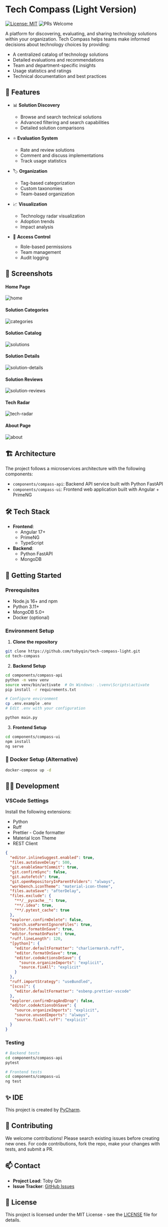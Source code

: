 # Tech Compass (Light Version)

[![License: MIT](https://img.shields.io/badge/License-MIT-yellow.svg)](https://opensource.org/licenses/MIT)
![PRs Welcome](https://img.shields.io/badge/PRs-welcome-brightgreen.svg)

A platform for discovering, evaluating, and sharing technology solutions within your organization. Tech Compass helps teams make informed decisions about technology choices by providing:

- A centralized catalog of technology solutions
- Detailed evaluations and recommendations
- Team and department-specific insights
- Usage statistics and ratings
- Technical documentation and best practices

## 🌟 Features

- 📊 **Solution Discovery**
  - Browse and search technical solutions
  - Advanced filtering and search capabilities
  - Detailed solution comparisons

- ⭐ **Evaluation System**
  - Rate and review solutions
  - Comment and discuss implementations
  - Track usage statistics
- 🏷️ **Organization**
  - Tag-based categorization
  - Custom taxonomies
  - Team-based organization
- 📈 **Visualization**
  - Technology radar visualization
  - Adoption trends
  - Impact analysis
- 🔐 **Access Control**
  - Role-based permissions
  - Team management
  - Audit logging

## 📸 Screenshots

#### Home Page

![home](./docs/images/home.png)

#### Solution Categories

![categories](./docs/images/categories.png)

#### Solution Catalog

![solutions](./docs/images/catalog.png)

#### Solution Details

![solution-details](./docs/images/solution-detail.png)

#### Solution Reviews

![solution-reviews](./docs/images/solution-reviews.png)

#### Tech Radar

![tech-radar](./docs/images/tech-radar.png)

#### About Page

![about](./docs/images/about.png)

## 🏗️ Architecture

The project follows a microservices architecture with the following components:

- `components/compass-api`: Backend API service built with Python FastAPI
- `components/compass-ui`: Frontend web application built with Angular + PrimeNG

## 🛠️ Tech Stack

- **Frontend**:
  - Angular 17+
  - PrimeNG
  - TypeScript
- **Backend**:
  - Python FastAPI
  - MongoDB

## 🚀 Getting Started

### Prerequisites

- Node.js 16+ and npm
- Python 3.11+
- MongoDB 5.0+
- Docker (optional)

### Environment Setup

1. **Clone the repository**

```bash
git clone https://github.com/tobyqin/tech-compass-light.git
cd tech-compass
```

2. **Backend Setup**

```bash
cd components/compass-api
python -m venv venv
source venv/bin/activate  # On Windows: .\venv\Scripts\activate
pip install -r requirements.txt

# Configure environment
cp .env.example .env
# Edit .env with your configuration

python main.py
```

3. **Frontend Setup**

```bash
cd components/compass-ui
npm install
ng serve
```

### 🐳 Docker Setup (Alternative)

```bash
docker-compose up -d
```

## 👩‍💻 Development

### VSCode Settings

Install the following extensions:

- Python
- Ruff
- Prettier - Code formatter
- Material Icon Theme
- REST Client

```json
{
  "editor.inlineSuggest.enabled": true,
  "files.autoSaveDelay": 500,
  "git.enableSmartCommit": true,
  "git.confirmSync": false,
  "git.autofetch": true,
  "git.openRepositoryInParentFolders": "always",
  "workbench.iconTheme": "material-icon-theme",
  "files.autoSave": "afterDelay",
  "files.exclude": {
    "**/__pycache__": true,
    "**/.idea": true,
    "**/.pytest_cache": true
  },
  "explorer.confirmDelete": false,
  "search.useParentIgnoreFiles": true,
  "editor.formatOnSave": true,
  "editor.formatOnPaste": true,
  "ruff.lineLength": 120,
  "[python]": {
    "editor.defaultFormatter": "charliermarsh.ruff",
    "editor.formatOnSave": true,
    "editor.codeActionsOnSave": {
      "source.organizeImports": "explicit",
      "source.fixAll": "explicit"
    }
  },
  "ruff.importStrategy": "useBundled",
  "[scss]": {
    "editor.defaultFormatter": "esbenp.prettier-vscode"
  },
  "explorer.confirmDragAndDrop": false,
  "editor.codeActionsOnSave": {
    "source.organizeImports": "explicit",
    "source.unusedImports": "always",
    "source.fixAll.ruff": "explicit"
  }
}
```

### Testing

```bash
# Backend tests
cd components/compass-api
pytest

# Frontend tests
cd components/compass-ui
ng test
```

## ✨ IDE

This project is created by [PyCharm](https://www.jetbrains.com/pycharm/).

## 🤝 Contributing

We welcome contributions! Please search existing issues before creating new ones. For code contributions, fork the repo, make your changes with tests, and submit a PR.

## 📫 Contact

- **Project Lead**: Toby Qin
- **Issue Tracker**: [GitHub Issues](https://github.com/tobyqin/tech-compass-light/issues)

## 📄 License

This project is licensed under the MIT License - see the [LICENSE](LICENSE) file for details.

